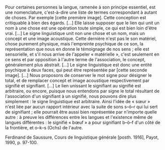 Pour certaines personnes la langue, ramenée à son principe essentiel, est une nomenclature, c'est-à-dire une liste de termes correspondant à autant de choses. Par exemple [cette première image]. 
Cette conception est critiquable à bien des égards. […] Elle laisse supposer que le lien qui unit un nom à une chose est une opération toute simple, ce qui est bien loin d'être vrai. […] Le signe linguistique unit non une chose et un nom, mais un concept et une image acoustique. Cette dernière n'est pas le son matériel, chose purement physique, mais l'empreinte psychique de ce son, la représentation que nous en donne le témoignage de nos sens ; elle est sensorielle, et s'il nous arrive de l'appeler « matérielle », c'est seulement en ce sens et par opposition à l'autre terme de l'association, le concept, généralement plus abstrait. […] Le signe linguistique est donc une entité psychique à deux faces, qui peut être représentée par [cette seconde image].
[…] Nous proposons de conserver le mot signe pour désigner le total, et de remplacer concept et image acoustique respectivement par signifié et signifiant. […] Le lien unissant le signifiant au signifié est arbitraire, ou encore, puisque nous entendons par signe le total résultant de l'association d'un signifiant à un signifié, nous pouvons dire plus simplement : le signe linguistique est arbitraire. Ainsi l'idée de « sœur » n'est liée par aucun rapport intérieur avec la suite de sons s–ö–r qui lui sert de signifiant ; elle pourrait être aussi bien représentée par n'importe quelle autre : à preuve les différences entre les langues et l'existence même de langues différentes : le signifié « bœuf » a pour signifiant b–ö–f d'un côté de la frontière, et o–k–s (Ochs) de l'autre.

Ferdinand de Saussure, Cours de linguistique générale [posth. 1916], Payot, 1990, p. 97-100.
